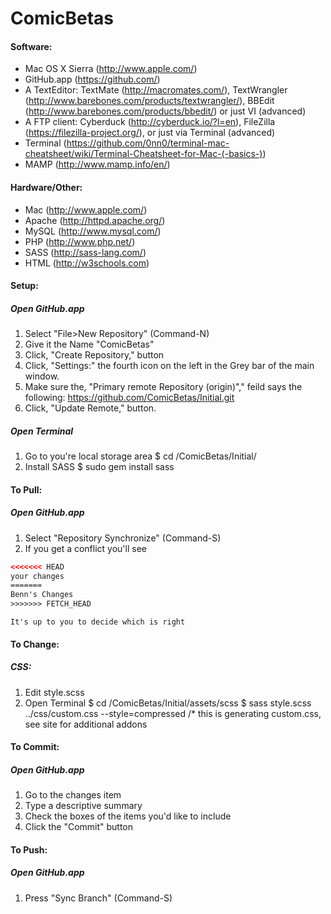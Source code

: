 ComicBetas
=============

#### Software:
- Mac OS X Sierra (http://www.apple.com/)
- GitHub.app (https://github.com/)
- A TextEditor: TextMate (http://macromates.com/), TextWrangler (http://www.barebones.com/products/textwrangler/), BBEdit (http://www.barebones.com/products/bbedit/) or just VI (advanced)
- A FTP client: Cyberduck (http://cyberduck.io/?l=en), FileZilla (https://filezilla-project.org/), or just via Terminal (advanced)
- Terminal (https://github.com/0nn0/terminal-mac-cheatsheet/wiki/Terminal-Cheatsheet-for-Mac-(-basics-))
- MAMP (http://www.mamp.info/en/)

#### Hardware/Other:
- Mac (http://www.apple.com/)
- Apache (http://httpd.apache.org/)
- MySQL (http://www.mysql.com/)
- PHP (http://www.php.net/)
- SASS (http://sass-lang.com/)
- HTML (http://w3schools.com)

#### Setup:
##### Open GitHub.app
1. Select "File>New Repository" (Command-N)
2. Give it the Name "ComicBetas"
3. Click, "Create Repository," button
4. Click, "Settings:" the fourth icon on the left in the Grey bar of the main window.
5. Make sure the, "Primary remote Repository (origin)"," feild says the following:
    https://github.com/ComicBetas/Initial.git
6. Click, "Update Remote," button.

##### Open Terminal
1. Go to you're local storage area
    $ cd /ComicBetas/Initial/
2. Install SASS
    $ sudo gem install sass

#### To Pull:
##### Open GitHub.app
1. Select "Repository Synchronize" (Command-S)
2. If you get a conflict you'll see 
```html
<<<<<<< HEAD
your changes
=======
Benn's Changes
>>>>>>> FETCH_HEAD
```
    It's up to you to decide which is right

#### To Change:
##### CSS:
1. Edit style.scss
2. Open Terminal
    $ cd /ComicBetas/Initial/assets/scss
    $ sass style.scss ../css/custom.css --style=compressed /* this is generating custom.css, see site for additional addons

#### To Commit:
##### Open GitHub.app
1. Go to the changes item
2. Type a descriptive summary
3. Check the boxes of the items you'd like to include
4. Click the "Commit" button

#### To Push:
##### Open GitHub.app
1. Press "Sync Branch" (Command-S)